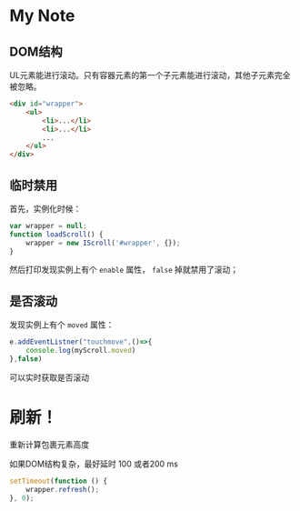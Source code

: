 # My Note

## DOM结构
UL元素能进行滚动。只有容器元素的第一个子元素能进行滚动，其他子元素完全被忽略。
```html
<div id="wrapper">
    <ul>
        <li>...</li>
        <li>...</li>
        ...
    </ul>
</div>
```




## 临时禁用
首先，实例化时候：
```javascript
var wrapper = null;
function loadScroll() {
    wrapper = new IScroll('#wrapper', {});
}
```
然后打印发现实例上有个 `enable` 属性， `false` 掉就禁用了滚动；


## 是否滚动
发现实例上有个 `moved` 属性：
```javascript
e.addEventListner("touchmove",()=>{
    console.log(myScroll.moved)
},false)
```
可以实时获取是否滚动

# 刷新！
重新计算包裹元素高度

如果DOM结构复杂，最好延时 100 或者200 ms
```javascript
setTimeout(function () {
    wrapper.refresh();
}, 0);
```
```